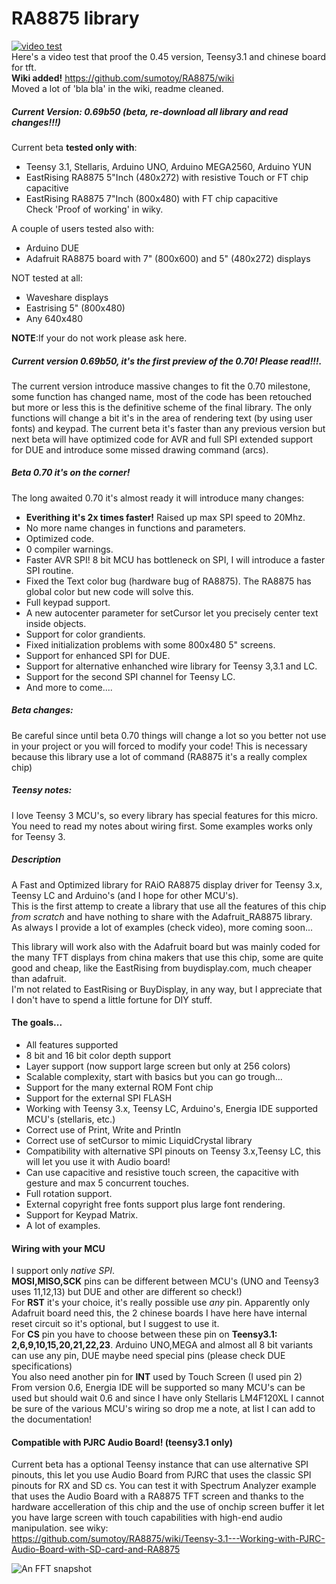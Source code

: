 RA8875 library
==============

[![video test](http://i.ytimg.com/vi/WbFOsxjFCL8/mqdefault.jpg)](http://www.youtube.com/embed/WbFOsxjFCL8)
<br>Here's a video test that proof the 0.45 version, Teensy3.1 and chinese board for tft.<br>
**Wiki added!** https://github.com/sumotoy/RA8875/wiki<br>
Moved a lot of 'bla bla' in the wiki, readme cleaned.

##### Current Version: 0.69b50 (beta, re-download all library and read changes!!!)<br>

Current beta **tested only with**:
* Teensy 3.1, Stellaris, Arduino UNO, Arduino MEGA2560, Arduino YUN
* EastRising RA8875 5"Inch (480x272) with resistive Touch or FT chip capacitive<br>
* EastRising RA8875 7"Inch (800x480) with FT chip capacitive<br>
Check 'Proof of working' in wiky.<br>

A couple of users tested also with:
* Arduino DUE
* Adafruit RA8875 board with 7" (800x600) and 5" (480x272) displays

NOT tested at all:
* Waveshare displays
* Eastrising 5" (800x480)
* Any 640x480

<b>NOTE</b>:If your do not work please ask here.<br>

##### Current version 0.69b50, it's the first preview of the 0.70! Please read!!!.<br>
The current version introduce massive changes to fit the 0.70 milestone, some function has changed name,
most of the code has been retouched but more or less this is the definitive scheme of the final library. The only
functions will change a bit it's in the area of rendering text (by using user fonts) and keypad. The current beta it's faster than any previous version but next beta will have optimized code for AVR and full SPI extended support for DUE and introduce some missed drawing command (arcs).<br>


##### Beta 0.70 it's on the corner!
The long awaited 0.70 it's almost ready it will introduce many changes:
- **Everithing it's 2x times faster!** Raised up max SPI speed to 20Mhz.
- No more name changes in functions and parameters.
- Optimized code.
- 0 compiler warnings.
- Faster AVR SPI! 8 bit MCU has bottleneck on SPI, I will introduce a faster SPI routine.
- Fixed the Text color bug (hardware bug of RA8875). The RA8875 has global color but new code will solve this.
- Full keypad support.
- A new autocenter parameter for setCursor let you precisely center text inside objects.
- Support for color grandients.
- Fixed initialization problems with some 800x480 5" screens.
- Support for enhanced SPI for DUE.
- Support for alternative enhanched wire library for Teensy 3,3.1 and LC.
- Support for the second SPI channel for Teensy LC.
- And more to come....

##### Beta changes:
Be careful since until beta 0.70 things will change a lot so you better not use in your project or you will forced to modify your code! This is necessary because this library use a lot of command (RA8875 it's a really complex chip)<br>

##### Teensy notes:
I love Teensy 3 MCU's, so every library has special features for this micro. You need to read my notes about wiring first. Some examples works only for Teensy 3.<br>

##### Description
A Fast and Optimized library for RAiO RA8875 display driver for Teensy 3.x, Teensy LC and Arduino's (and I hope for other MCU's).<br>
This is the first attemp to create a library that use all the features of this chip _from scratch_ and have nothing to share with the Adafruit_RA8875 library.<br>
As always I provide a lot of examples (check video), more coming soon...<br>

This library will work also with the Adafruit board but was mainly coded for the many TFT displays from china makers that use this chip, some are quite good and cheap, like the EastRising from buydisplay.com, much cheaper than adafruit.<br>I'm not related to EastRising or BuyDisplay, in any way, but I appreciate that I don't have to spend a little fortune for DIY stuff.<br>


####  The goals...
  - All features supported
  - 8 bit and 16 bit color depth support
  - Layer support (now support large screen but only at 256 colors)
  - Scalable complexity, start with basics but you can go trough...
  - Support for the many external ROM Font chip
  - Support for the external SPI FLASH
  - Working with Teensy 3.x, Teensy LC, Arduino's, Energia IDE supported MCU's (stellaris, etc.)
  - Correct use of Print, Write and Println
  - Correct use of setCursor to mimic LiquidCrystal library
  - Compatibility with alternative SPI pinouts on Teensy 3.x,Teensy LC, this will let you use it with Audio board!
  - Can use capacitive and resistive touch screen, the capacitive with gesture and max 5 concurrent touches.
  - Full rotation support.
  - External copyright free fonts support plus large font rendering.
  - Support for Keypad Matrix.
  - A lot of examples.


#### Wiring with your MCU
I support only _native SPI_.<br>
**MOSI,MISO,SCK** pins can be different between MCU's (UNO and Teensy3 uses 11,12,13) but DUE and other are different so check!)<br>
For **RST** it's your choice, it's really possible use _any_ pin. Apparently only Adafruit board need this, the 2 chinese boards I have here have internal reset circuit so it's optional, but I suggest to use it.<br>
For **CS** pin you have to choose between these pin on **Teensy3.1: 2,6,9,10,15,20,21,22,23**. Arduino UNO,MEGA and almost all 8 bit variants can use any pin, DUE maybe need special pins (please check DUE specifications)<br>
You also need another pin for **INT** used by Touch Screen (I used pin 2)<br>
From version 0.6, Energia IDE will be supported so many MCU's can be used but should wait 0.6 and since I have only Stellaris LM4F120XL I cannot be sure of the various MCU's wiring so drop me a note, at list I can add to the documentation!

#### Compatible with PJRC Audio Board! (teensy3.1 only)
Current beta has a optional Teensy instance that can use alternative SPI pinouts, this let you use Audio Board from PJRC that uses the classic SPI pinouts for RX and SD cs. You can test it with Spectrum Analyzer example that uses the Audio Board with a RA8875 TFT screen and thanks to the hardware accelleration of this chip and the use of onchip screen buffer it let you have large screen with touch capabilities with high-end audio manipulation.
see wiky:<br>
https://github.com/sumotoy/RA8875/wiki/Teensy-3.1---Working-with-PJRC-Audio-Board-with-SD-card-and-RA8875



![An FFT snapshot](https://github.com/sumotoy/RA8875/blob/master/documentation/CIMG1886.JPG)
